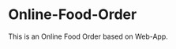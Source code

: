 # Online-Food-Order

This is an Online Food Order based on Web-App.








































































































































































































































